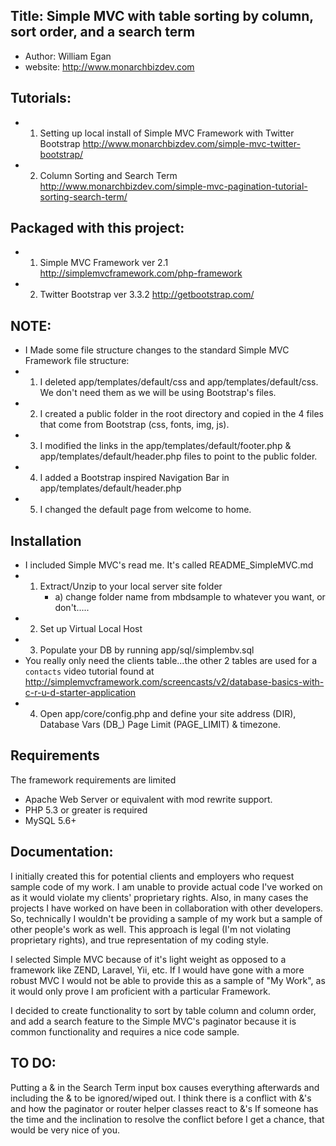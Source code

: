 ## Title:  Simple MVC with table sorting by column, sort order, and a search term
- Author: William Egan
- website: http://www.monarchbizdev.com

## Tutorials:
- 1) Setting up local install of Simple MVC Framework with Twitter Bootstrap 
http://www.monarchbizdev.com/simple-mvc-twitter-bootstrap/
- 2) Column Sorting and Search Term 
http://www.monarchbizdev.com/simple-mvc-pagination-tutorial-sorting-search-term/

## Packaged with this project:   
-  1) Simple MVC Framework ver 2.1   http://simplemvcframework.com/php-framework
-  2) Twitter Bootstrap ver 3.3.2  http://getbootstrap.com/

##  NOTE:  
-  I Made some file structure changes to the standard Simple MVC Framework file structure:
-  1)  I deleted app/templates/default/css and app/templates/default/css.  We don't need them as we will be using Bootstrap's files.
-  2)  I created a public folder in the root directory and copied in the 4 files that come from Bootstrap (css, fonts, img, js).
-  3)  I modified the links in the app/templates/default/footer.php & app/templates/default/header.php files to point to the public folder.
-  4)  I added a Bootstrap inspired Navigation Bar in  app/templates/default/header.php
-  5)  I changed the default page from welcome to home.

## Installation
 - I included Simple MVC's read me.  It's called README_SimpleMVC.md
 - 1) Extract/Unzip  to your local server site folder
        - a) change folder name from mbdsample to whatever you want, or don't.....
 - 2) Set up Virtual Local Host
 - 3) Populate your DB by running app/sql/simplembv.sql
 - You really only need the clients table...the other 2 tables are used for a `contacts` video tutorial found at http://simplemvcframework.com/screencasts/v2/database-basics-with-c-r-u-d-starter-application
 - 4) Open app/core/config.php and define your site address (DIR), Database Vars (DB_) Page Limit (PAGE_LIMIT) & timezone. 


## Requirements
 The framework requirements are limited

 - Apache Web Server or equivalent with mod rewrite support.
 - PHP 5.3 or greater is required
 - MySQL 5.6+

## Documentation:
I initially created this for potential clients and employers who request sample code of my work.  I am unable to provide actual code I've worked on as it would violate my clients' proprietary rights.  Also, in many cases the projects I have worked on have been in collaboration with other developers.
So, technically  I wouldn't be providing a sample of my work but a sample of other people's work as well.
This approach is legal (I'm not violating proprietary rights), and true representation of my coding style.

I selected Simple MVC because of it's light weight as opposed to a framework like ZEND, Laravel, Yii, etc.
If I would have gone with a more robust MVC I would not be able to provide this as a sample of "My Work", as it would only prove I am proficient with a particular Framework. 

I decided to create functionality to sort by table column and column order, and add a search feature to the Simple MVC's paginator because it is common functionality and requires a nice code sample.

## TO DO:
  Putting a & in the Search Term input box causes everything afterwards and including the & to be ignored/wiped out.
  I think there is a conflict with &'s and how the paginator or router helper classes react to &'s
  If someone has the time and the inclination to resolve the conflict before I get a chance, that would be very nice of you.
 

